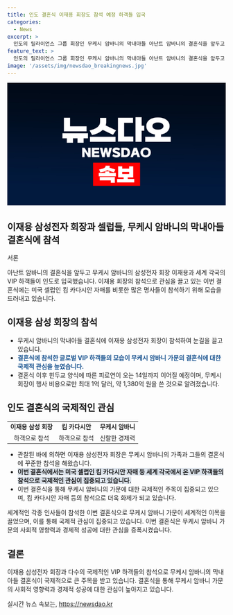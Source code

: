 ```yaml
---
title: 인도 결혼식 이재용 회장도 참석 예정 하객들 입국
categories:
  - News
excerpt: >
  인도의 릴라이언스 그룹 회장인 무케시 암바니의 막내아들 아난트 암바니의 결혼식을 앞두고 인도로 입국한 이재용 삼성전자 회장과 미국 셀럽 킴 카다시안 자매 등 VIP 하객들의 모습이 입국장에서 포착됐다. 아난트 암바니는 오늘 뭄바이의 지오 월드 컨벤션 센터에서 제약업 재벌 가문 출신 라디카 메르찬트와 결혼식을 올리며 피로연이 오는 14일까지 이어질 예정이다. 무케시 회장은 행사에 최대 1억 달러, 약 1,380억 원을 쓴 것으로 알려졌으며, 축하연에서는 저스틴 비버가 축가를 불러 138억 원을 받았다고 전해졌다.
feature_text: >
  인도의 릴라이언스 그룹 회장인 무케시 암바니의 막내아들 아난트 암바니의 결혼식을 앞두고 인도로 입국한 이재용 삼성전자 회장과 미국 셀럽 킴 카다시안 자매 등 VIP 하객들의 모습이 입국장에서 포착됐다. 아난트 암바니는 오늘 뭄바이의 지오 월드 컨벤션 센터에서 제약업 재벌 가문 출신 라디카 메르찬트와 결혼식을 올리며 피로연이 오는 14일까지 이어질 예정이다. 무케시 회장은 행사에 최대 1억 달러, 약 1,380억 원을 쓴 것으로 알려졌으며, 축하연에서는 저스틴 비버가 축가를 불러 138억 원을 받았다고 전해졌다.
image: '/assets/img/newsdao_breakingnews.jpg'
---
```


<p><img src="/assets/img/newsdao_breakingnews.jpg" alt="bookingtag 속보" /></p>

<h2>이재용 삼성전자 회장과 셀럽들, 무케시 암바니의 막내아들 결혼식에 참석</h2>

<p>서론</p>

<p data-ke-size="size16">아난트 암바니의 결혼식을 앞두고 무케시 암바니의 삼성전자 회장 이재용과 세계 각국의 VIP 하객들이 인도로 입국했습니다. 이재용 회장의 참석으로 관심을 끌고 있는 이번 결혼식에는 미국 셀럽인 킴 카다시안 자매를 비롯한 많은 명사들이 참석하기 위해 모습을 드러내고 있습니다.</p>

<h2 data-ke-size="size26">이재용 삼성 회장의 참석</h2>

<ul>
  <li>무케시 암바니의 막내아들 결혼식에 이재용 삼성전자 회장이 참석하여 눈길을 끌고 있습니다.</li>
  <li><b><span style="color: #1a5490;">결혼식에 참석한 글로벌 VIP 하객들의 모습이 무케시 암바니 가문의 결혼식에 대한 국제적 관심을 높였습니다.</span></b></li>
  <li>결혼식 이후 힌두교 양식에 따른 피로연이 오는 14일까지 이어질 예정이며, 무케시 회장이 행사 비용으로만 최대 1억 달러, 약 1,380억 원을 쓴 것으로 알려졌습니다.</li>
</ul>

<h2 data-ke-size="size26">인도 결혼식의 국제적인 관심</h2>

<table>
  <tr>
    <td style="text-align: center; height: 17px;"><b>이재용 삼성 회장</b></td>
    <td style="text-align: center; height: 17px;"><b>킴 카다시안</b></td>
    <td style="text-align: center; height: 17px;"><b>무케시 암바니</b></td>
  </tr>
  <tr>
    <td style="text-align: center; height: 17px;">하객으로 참석</td>
    <td style="text-align: center; height: 17px;">하객으로 참석</td>
    <td style="text-align: center; height: 17px;">신랄한 경제력</td>
  </tr>
</table>

<ul>
  <li>관찰된 바에 의하면 이재용 삼성전자 회장은 무케시 암바니의 가족과 그들의 결혼식에 꾸준한 참석을 해왔습니다.</li>
  <li><b><span style="background-color: #21538527;">이번 결혼식에서는 미국 셀럽인 킴 카다시안 자매 등 세계 각국에서 온 VIP 하객들의 참석으로 국제적인 관심이 집중되고 있습니다.</span></b></li>
  <li>이번 결혼식을 통해 무케시 암바니의 가문에 대한 국제적인 주목이 집중되고 있으며, 킴 카다시안 자매 등의 참석으로 더욱 화제가 되고 있습니다.</li>
</ul>

<p data-ke-size="size16">세계적인 각종 인사들이 참석한 이번 결혼식으로 무케시 암바니 가문이 세계적인 이목을 끌었으며, 이를 통해 국제적 관심이 집중되고 있습니다. 이번 결혼식은 무케시 암바니 가문의 사회적 영향력과 경제적 성공에 대한 관심을 증폭시켰습니다.</p>

<h2 data-ke-size="size26">결론</h2>

<p data-ke-size="size16">이재용 삼성전자 회장과 다수의 국제적인 VIP 하객들의 참석으로 무케시 암바니의 막내아들 결혼식이 국제적으로 큰 주목을 받고 있습니다. 결혼식을 통해 무케시 암바니 가문의 사회적 영향력과 경제적 성공에 대한 관심이 높아지고 있습니다.</p>
실시간 뉴스 속보는, <a href="https://newsdao.kr" rel="dofollow">https://newsdao.kr</a>


